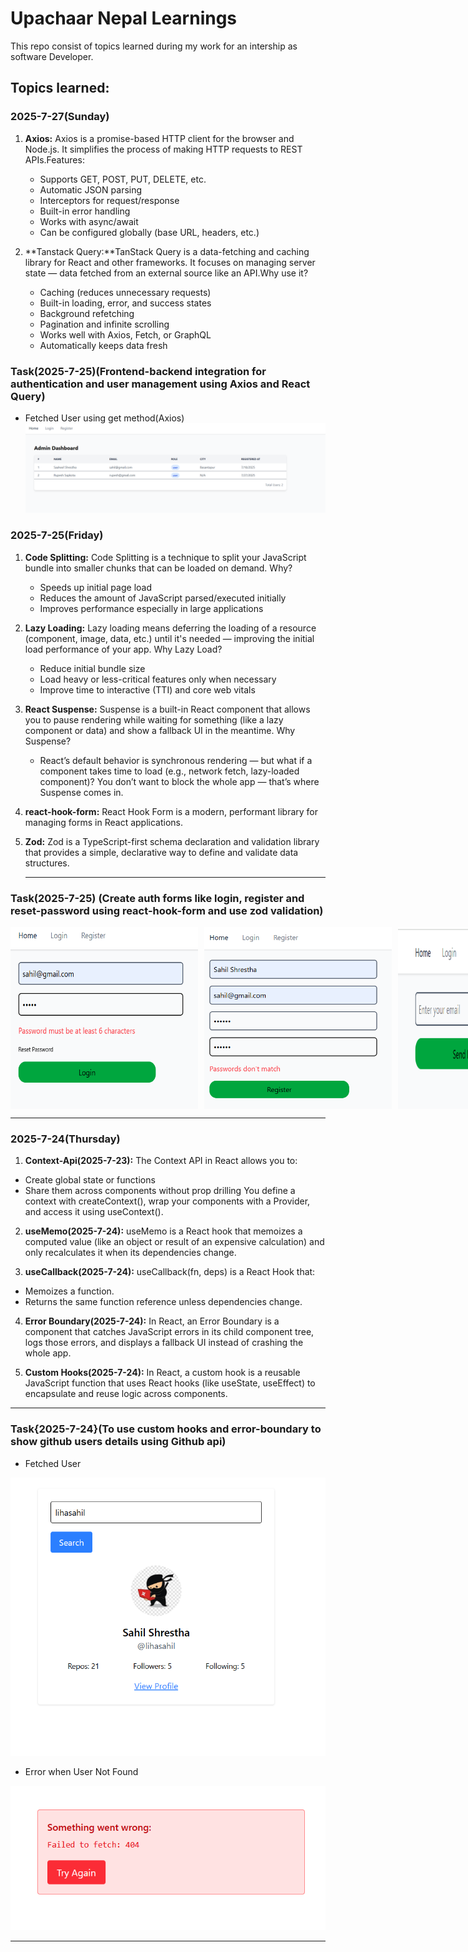 # Upachaar Nepal Learnings

This repo consist of topics learned during my work for an intership as software Developer.

## Topics learned:

### 2025-7-27(Sunday)

1. **Axios:** Axios is a promise-based HTTP client for the browser and Node.js. It simplifies the process of making HTTP requests to REST APIs.Features:

   - Supports GET, POST, PUT, DELETE, etc.
   - Automatic JSON parsing
   - Interceptors for request/response
   - Built-in error handling
   - Works with async/await
   - Can be configured globally (base URL, headers, etc.)

2. **Tanstack Query:**TanStack Query is a data-fetching and caching library for React and other frameworks. It focuses on managing server state — data fetched from an external source like an API.Why use it?

   - Caching (reduces unnecessary requests)
   - Built-in loading, error, and success states
   - Background refetching
   - Pagination and infinite scrolling
   - Works well with Axios, Fetch, or GraphQL
   - Automatically keeps data fresh

### Task(2025-7-25)(Frontend-backend integration for authentication and user management using Axios and React Query)

- Fetched User using get method(Axios)
  ![UserFetch](./public/user-detail.png)

### 2025-7-25(Friday)

1. **Code Splitting:**
   Code Splitting is a technique to split your JavaScript bundle into smaller chunks that can be loaded on demand.
   Why?

   - Speeds up initial page load
   - Reduces the amount of JavaScript parsed/executed initially
   - Improves performance especially in large applications

2. **Lazy Loading:**
   Lazy loading means deferring the loading of a resource (component, image, data, etc.) until it's needed — improving the initial load performance of your app.
   Why Lazy Load?

   - Reduce initial bundle size
   - Load heavy or less-critical features only when necessary
   - Improve time to interactive (TTI) and core web vitals

3. **React Suspense:**
   Suspense is a built-in React component that allows you to pause rendering while waiting for something (like a lazy component or data) and show a fallback UI in the meantime.
   Why Suspense?

   - React’s default behavior is synchronous rendering — but what if a component takes time to load (e.g., network fetch, lazy-loaded component)? You don’t want to block the whole app — that’s where Suspense comes in.

4. **react-hook-form:**
   React Hook Form is a modern, performant library for managing forms in React applications.

5. **Zod:**
   Zod is a TypeScript-first schema declaration and validation library that provides a simple, declarative way to define and validate data structures.

   ---

### Task(2025-7-25) (Create auth forms like login, register and reset-password using react-hook-form and use zod validation)

<div style="display: flex; gap: 10px;">
  <img src="./public/login.png" alt="Login Form" width="300" />
  <img src="./public/register.png" alt="Register Form" width="300" />
  <img src="./public/reset.png" alt="Reset Password Form" width="300" />
</div>

---

### 2025-7-24(Thursday)

1. **Context-Api(2025-7-23):** The Context API in React allows you to:

- Create global state or functions
- Share them across components without prop drilling
  You define a context with createContext(), wrap your components with a Provider, and access it using useContext().

2. **useMemo(2025-7-24):** useMemo is a React hook that memoizes a computed value (like an object or result of an expensive calculation) and only recalculates it when its dependencies change.

3. **useCallback(2025-7-24):** useCallback(fn, deps) is a React Hook that:

- Memoizes a function.
- Returns the same function reference unless dependencies change.

4. **Error Boundary(2025-7-24):** In React, an Error Boundary is a component that catches JavaScript errors in its child component tree, logs those errors, and displays a fallback UI instead of crashing the whole app.

5. **Custom Hooks(2025-7-24):** In React, a custom hook is a reusable JavaScript function that uses React hooks (like useState, useEffect) to encapsulate and reuse logic across components.

---

### Task{2025-7-24}(To use custom hooks and error-boundary to show github users details using Github api)

- Fetched User

![UserFetch](./public/demo.png)

- Error when User Not Found

![Error](./public/demo1.png)

---
